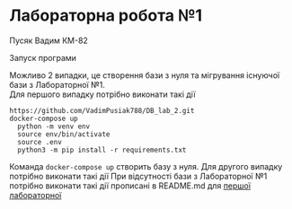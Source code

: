 # Лабораторна робота №1 
Пусяк Вадим КМ-82


Запуск програми

Можливо 2 випадки, це створення бази з нуля та мігрування існуючої бази з Лабораторної №1.  
Для першого випадку потрібно виконати такі дії
```shell
https://github.com/VadimPusiak788/DB_lab_2.git
docker-compose up
  python -m venv env
  source env/bin/activate
  source .env
  python3 -m pip install -r requirements.txt
```
Команда ```docker-compose up``` створить базу з нуля.
Для другого випадку потрібно виконати такі дії
При відсутності бази з Лабораторної №1 потрібно виконати такі дії прописані в README.md для [першої лабораторної](https://github.com/VadimPusiak788/DB_Lab)


